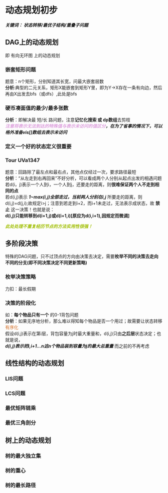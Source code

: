 # 动态规划初步
***关键词： 状态转移/最优子结构/重叠子问题***  

## DAG上的动态规划
即 有向无环图 上的动态规划

### 嵌套矩形问题
题意：n个矩形，分别知道其长宽，问最大嵌套层数  
**分析**:典型的二元关系，矩形X能嵌套到矩形Y里，即为Y->X存在一条有向边，然后再由X出发去bfs（或dfs）,此处是bfs

### 硬币凑面值的最少/最多张数
**分析**：即解决最 短/长 路问题，注意**记忆化搜索 或 dp数组**去剪枝  
***<font color=plum>注意将表示无法到达的特殊值与表示未访问的值区分</font>，在为了省事的情况下，可以格外准备vis[]数组去表示未访问***

### 定义一个好的状态定义很重要  

### Tour UVa1347
题意：回路除了最左点和最右点，其他点仅经过一次，要求路径最短  
**分析**：“从左走到右再回来”不好分析，可以看成两个人分别从起点出发的相遇问题  
若d(i，j)表示一个人到i，一个人到j，还要走的距离，则**很难保证两个人不走到相同的点**  
若d(i,j)表示 ***1~max(i,j)全部走过，当前两人分别在i,j*** 所要走的距离，则d(i,j)=d(j,i);故规定i>j；注意到若走到i+2，而i+1未走过，无法表示成状态，故 **禁止** 这一决策！也就是说：  
**d(i,j)只能转移到d(i+1,j)或d(i+1,i)[原应为d(i,i+1),因规定而微调]**

***<font color=amber>此处处理不重复经历节点的方法实用性很强！</font>***

## 多阶段决策

特殊的DAG问题，只不过顶点的方向由决策去决定，需要**枚举不同的决策去走向不同的分支(即不同决策决定不同更新策略)**  

### 枚举决策策略
力扣：最长假期

### 决策的阶段化
如：**每个物品只有一个** 的0-1背包问题  
**分析**：如果无序地分析，那么难以得知每个物品是否一个用过；故需要让状态转移<font color=chocolate>有序化</font>  
假设d(i,j)表示在第i层，背包容量为j时最大重量和，d(i,j)只由**之后层**状态决定；也就是说，  
***d(i,j)表示把i,i+1...n这n个物品装到容量为j的最大总重量***
而之前的不再考虑
## 线性结构的动态规划
### LIS问题
### LCS问题
### 最优矩阵链乘
### 最优三角剖分
## 树上的动态规划
### 树的最大独立集
### 树的重心
### 树的最长路径 
